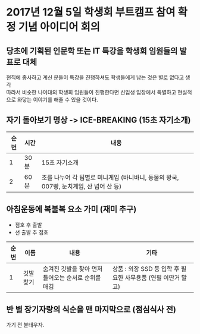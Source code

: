 # 2017년 12월 5일 학생회 부트캠프 참여 확정 기념 아이디어 회의

## 당초에 기획된 인문학 또는 IT 특강을 학생회 임원들의 발표로 대체
현직에 종사하고 계신 분들이 특강을 진행하셔도 학생들에게 남는 것은 별로 없다고 생각  
따라서 비슷한 나이대의 학생회 임원들이 진행한다면 신입생 입장에서 특별하고 현실적으로 와닿는 이야기를 해줄 수 있을 것이다. 

## 자기 돌아보기 명상 -> ICE-BREAKING (15초 자기소개)

순번 | 시간 | 내용
--- | --- | ---
1 | 30분 | 15초 자기소개
2 | 60분 | 조를 나누어 각 팀별로 미니게임 (바니바니, 동물의 왕국, 007빵, 눈치게임, 산 넘어 산 등)

## 아침운동에 복불복 요소 가미 (재미 추구)

- 점호 후 출발
- 선 출발 추 점호

순번 | 이름 | 내용 | 기타
--- | --- | --- | ---
1 | 깃발 찾기 | 숨겨진 깃발을 찾아 먼저 들어오는 순서로 순위를 매김 | 상품 : 외장 SSD 등 입학 후 필요한 사무용품 (연필 이딴거 말고)


## 반 별 장기자랑의 식순을 맨 마지막으로 (점심식사 전)
가기 전 불태우자.


